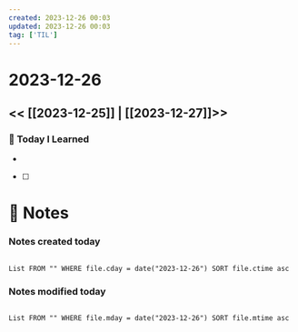 ```yaml
---
created: 2023-12-26 00:03
updated: 2023-12-26 00:03
tag: ['TIL']
---
```

# 2023-12-26
<< [[2023-12-25]] | [[2023-12-27]]>>
---

### 📅 Today I Learned
- 

- [ ]


# 📝 Notes
### Notes created today
```dataview

List FROM "" WHERE file.cday = date("2023-12-26") SORT file.ctime asc

```

### Notes modified today
```dataview

List FROM "" WHERE file.mday = date("2023-12-26") SORT file.mtime asc

```